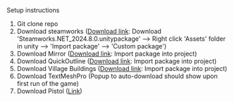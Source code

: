Setup instructions

1. Git clone repo
2. Download steamworks ([Download link](url): Download 'Steamworks.NET_2024.8.0.unitypackage' --> Right click 'Assets' folder in unity --> 'Import package' --> 'Custom package')
3. Download Mirror ([Download link](url): Import package into project)
4. Download QuickOutline ([Download link](url): Import package into project)
5. Download Village Buildings ([Download link](url): Import package into project)
6. Download TextMeshPro (Popup to auto-download should show upon first run of the game)
7. Download Pistol ([Link](url))
